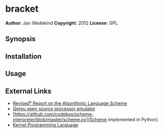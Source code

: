 bracket
======

**Author**:       Jan Wedekind
**Copyright**:    2012
**License**:      GPL

Synopsis
--------

Installation
------------

Usage
-----

External Links
--------------

* [Revised⁶ Report on the Algorithmic Language Scheme](http://www.r6rs.org/)
* [Qemu open source processor emulator](http://qemu.org/Manual)
* [https://github.com/codebox/scheme-interpreter/blob/master/scheme.py](Scheme implemented in Python)
* [Kernel Programming Language](http://web.cs.wpi.edu/~jshutt/kernel.html)
